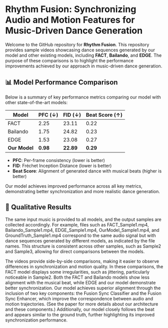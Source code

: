 # Rhythm Fusion: Synchronizing Audio and Motion Features for Music-Driven Dance Generation

Welcome to the GitHub repository for **Rhythm Fusion**. This repository provides sample videos showcasing dance sequences generated by our model and other existing models, including **FACT**, **Bailando**, and **EDGE**. The purpose of these comparisons is to highlight the performance improvements achieved by our approach in music-driven dance generation.

## 📊 Model Performance Comparison

Below is a summary of key performance metrics comparing our model with other state-of-the-art models:

| Model          | PFC (↓) | FID (↓) | Beat Score (↑) |
|----------------|----------|----------|-----------------|
| FACT           | 2.25     | 23.11    | 0.22            |
| Bailando       | 1.75     | 24.82    | 0.23            |
| EDGE           | 1.53     | 23.08    | 0.27            |
| **Our Model**  | **0.98** | **22.89** | **0.29**       |

- **PFC**: Per-frame consistency (lower is better)  
- **FID**: Fréchet Inception Distance (lower is better)  
- **Beat Score**: Alignment of generated dance with musical beats (higher is better)

Our model achieves improved performance across all key metrics, demonstrating better synchronization and more realistic dance generation.

## 🎥 Qualitative Results

The same input music is provided to all models, and the output samples are collected accordingly. For example, files such as FACT_Sample1.mp4, Bailando_Sample1.mp4, EDGE_Sample1.mp4, OurModel_Sample1.mp4, and GroundTruth_Sample1.mp4 correspond to the same audio signal but with dance sequences generated by different models, as indicated by the file names. This structure is consistent across other samples, such as Sample2 and Sample3, allowing for direct comparisons between the models.

The videos provide side-by-side comparisons, making it easier to observe differences in synchronization and motion quality. In these comparisons, the FACT model displays some irregularities, such as jittering, particularly noticeable in Sample2. Both the FACT and Bailando models show less alignment with the musical beat, while EDGE and our model demonstrate better synchronization. Our model achieves superior alignment through the inclusion of two key components: the Fusion Sync Classifier and the Fusion Sync Enhancer, which improve the correspondence between audio and motion trajectories. (See the paper for more details about our architecture and these components.) Additionally, our model closely follows the beat and appears similar to the ground truth, further highlighting its improved synchronization performance.

